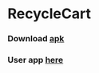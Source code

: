 # RecycleCart

### Download [apk](https://github.com/Coder481/RecycleCart/releases/download/Latest/recyclerCart_admin_v0.6.apk)

### User app [here](https://github.com/Coder481/EcomUser/tree/ecom_user_v0.6)
